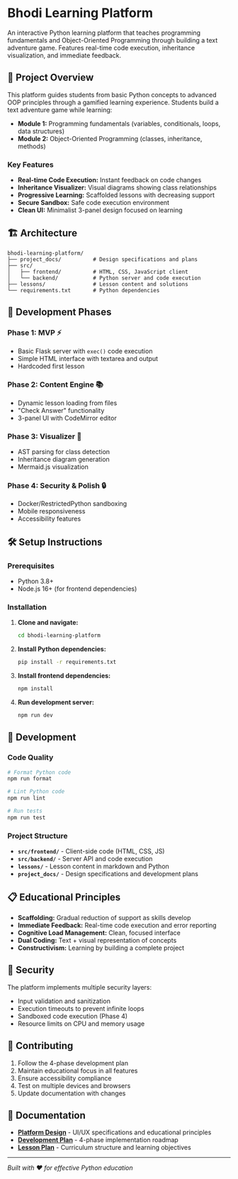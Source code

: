 # Bhodi Learning Platform

An interactive Python learning platform that teaches programming fundamentals and Object-Oriented Programming through building a text adventure game. Features real-time code execution, inheritance visualization, and immediate feedback.

## 🎯 Project Overview

This platform guides students from basic Python concepts to advanced OOP principles through a gamified learning experience. Students build a text adventure game while learning:

- **Module 1:** Programming fundamentals (variables, conditionals, loops, data structures)
- **Module 2:** Object-Oriented Programming (classes, inheritance, methods)

### Key Features

- **Real-time Code Execution:** Instant feedback on code changes
- **Inheritance Visualizer:** Visual diagrams showing class relationships
- **Progressive Learning:** Scaffolded lessons with decreasing support
- **Secure Sandbox:** Safe code execution environment
- **Clean UI:** Minimalist 3-panel design focused on learning

## 🏗️ Architecture

```
bhodi-learning-platform/
├── project_docs/          # Design specifications and plans
├── src/
│   ├── frontend/          # HTML, CSS, JavaScript client
│   └── backend/           # Python server and code execution
├── lessons/               # Lesson content and solutions
└── requirements.txt       # Python dependencies
```

## 🚀 Development Phases

### Phase 1: MVP ⚡

- Basic Flask server with `exec()` code execution
- Simple HTML interface with textarea and output
- Hardcoded first lesson

### Phase 2: Content Engine 📚

- Dynamic lesson loading from files
- "Check Answer" functionality
- 3-panel UI with CodeMirror editor

### Phase 3: Visualizer 🎨

- AST parsing for class detection
- Inheritance diagram generation
- Mermaid.js visualization

### Phase 4: Security & Polish 🔒

- Docker/RestrictedPython sandboxing
- Mobile responsiveness
- Accessibility features

## 🛠️ Setup Instructions

### Prerequisites

- Python 3.8+
- Node.js 16+ (for frontend dependencies)

### Installation

1. **Clone and navigate:**

   ```bash
   cd bhodi-learning-platform
   ```
2. **Install Python dependencies:**

   ```bash
   pip install -r requirements.txt
   ```
3. **Install frontend dependencies:**

   ```bash
   npm install
   ```
4. **Run development server:**

   ```bash
   npm run dev
   ```

## 🧪 Development

### Code Quality

```bash
# Format Python code
npm run format

# Lint Python code  
npm run lint

# Run tests
npm run test
```

### Project Structure

- **`src/frontend/`** - Client-side code (HTML, CSS, JS)
- **`src/backend/`** - Server API and code execution
- **`lessons/`** - Lesson content in markdown and Python
- **`project_docs/`** - Design specifications and development plans

## 📋 Educational Principles

- **Scaffolding:** Gradual reduction of support as skills develop
- **Immediate Feedback:** Real-time code execution and error reporting
- **Cognitive Load Management:** Clean, focused interface
- **Dual Coding:** Text + visual representation of concepts
- **Constructivism:** Learning by building a complete project

## 🔐 Security

The platform implements multiple security layers:

- Input validation and sanitization
- Execution timeouts to prevent infinite loops
- Sandboxed code execution (Phase 4)
- Resource limits on CPU and memory usage

## 🤝 Contributing

1. Follow the 4-phase development plan
2. Maintain educational focus in all features
3. Ensure accessibility compliance
4. Test on multiple devices and browsers
5. Update documentation with changes

## 📖 Documentation

- **[Platform Design](project_docs/PLATFORM_DESIGN.md)** - UI/UX specifications and educational principles
- **[Development Plan](project_docs/DEVELOPMENT_PLAN.md)** - 4-phase implementation roadmap
- **[Lesson Plan](project_docs/LESSON_PLAN.md)** - Curriculum structure and learning objectives

---

*Built with ❤️ for effective Python education*
